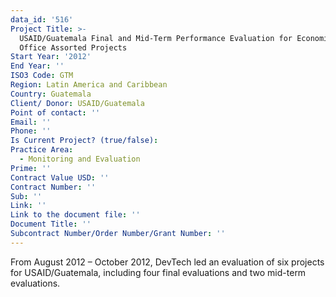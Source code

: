 ```yaml
---
data_id: '516'
Project Title: >-
  USAID/Guatemala Final and Mid-Term Performance Evaluation for Economic Growth
  Office Assorted Projects
Start Year: '2012'
End Year: ''
ISO3 Code: GTM
Region: Latin America and Caribbean
Country: Guatemala
Client/ Donor: USAID/Guatemala
Point of contact: ''
Email: ''
Phone: ''
Is Current Project? (true/false): 
Practice Area:
  - Monitoring and Evaluation
Prime: ''
Contract Value USD: ''
Contract Number: ''
Sub: ''
Link: ''
Link to the document file: ''
Document Title: ''
Subcontract Number/Order Number/Grant Number: ''
---
```


From August 2012 – October 2012, DevTech led an evaluation of six projects for USAID/Guatemala, including four final evaluations and two mid-term evaluations.